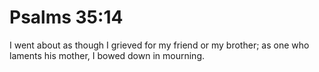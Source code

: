 # Psalms 35:14

I went about as though I grieved for my friend or my brother; as one who laments his mother, I bowed down in mourning.
